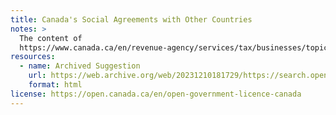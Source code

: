 ```yaml
---
title: Canada's Social Agreements with Other Countries
notes: >
  The content of
  https://www.canada.ca/en/revenue-agency/services/tax/businesses/topics/payroll/payroll-deductions-contributions/canada-pension-plan-cpp/foreign-employees-employers/canada-s-social-agreements-other-countries.html
resources:
  - name: Archived Suggestion
    url: https://web.archive.org/web/20231210181729/https://search.open.canada.ca/suggest-dataset/record/06790166-f02f-43d5-a362-c8abf0ad4c7b
    format: html
license: https://open.canada.ca/en/open-government-licence-canada
---
```

